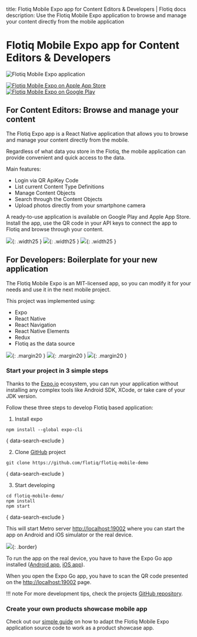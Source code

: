title: Flotiq Mobile Expo app for Content Editors & Developers | Flotiq docs
description: Use the Flotiq Mobile Expo application to browse and manage your content directly from the mobile application

# Flotiq Mobile Expo app for Content Editors & Developers

![Flotiq Mobile Expo application](images/head-image.jpg)


[![Flotiq Mobile Expo on Apple App Store](https://user-images.githubusercontent.com/551004/29770691-a2082ff4-8bc6-11e7-89a6-964cd405ea8e.png)](https://apps.apple.com/app/flotiq-mobile-expo/id1505331246) [![Flotiq Mobile Expo on Google Play](https://user-images.githubusercontent.com/551004/29770692-a20975c6-8bc6-11e7-8ab0-1cde275496e0.png)](https://play.google.com/store/apps/details?id=com.flotiqmobiledemo)


## For Content Editors: Browse and manage your content

The Flotiq Expo app is a React Native application that allows you to browse and manage your content directly from the mobile.

Regardless of what data you store in the Flotiq, the mobile application can provide convenient and quick access to the data.

Main features:

* Login via QR ApiKey Code
* List current Content Type Definitions
* Manage Content Objects
* Search through the Content Objects
* Upload photos directly from your smartphone camera

A ready-to-use application is available on Google Play and Apple App Store. Install the app, use the QR code in your API keys to connect the app to Flotiq and browse through your content.

![](images/mobile-0.png){: .width25 }
![](images/mobile-1.png){: .width25 }
![](images/mobile-2.png){: .width25 }


## For Developers: Boilerplate for your new application


The Flotiq Mobile Expo is an MIT-licensed app, so you can modify it for your needs and use it in the next mobile project.

This project was implemented using:

* Expo
* React Native
* React Navigation
* React Native Elements
* Redux
* Flotiq as the data source


![](images/react-native.png){: .margin20 }
![](images/logo-expo.png){: .margin20 }
![](images/react-native-elements.png){: .margin20 }


### Start your project in 3 simple steps

Thanks to the [Expo.io](https://expo.dev) ecosystem, you can run your application without installing any complex
tools like Android SDK, XCode, or take care of your JDK version.

Follow these three steps to develop Flotiq based application:

1. Install expo
```shell
npm install --global expo-cli
```
{ data-search-exclude }

2. Clone [GitHub](https://github.com/flotiq/flotiq-mobile-demo) project
```shell
git clone https://github.com/flotiq/flotiq-mobile-demo
```
{ data-search-exclude }

3. Start developing
```shell
cd flotiq-mobile-demo/
npm install
npm start
```
{ data-search-exclude }

This will start Metro server [http://localhost:19002](http://localhost:19002/) where you can start the app on Android and iOS simulator or the real device.

![](images/metro.png){: .border}


To run the app on the real device, you have to have the Expo Go app installed ([Android app](https://play.google.com/store/apps/details?id=host.exp.exponent), [iOS app](https://apps.apple.com/us/app/expo-go/id982107779)).

When you open the Expo Go app, you have to scan the QR code presented on the [http://localhost:19002](http://localhost:19002/) page.

!!! note
    For more development tips, check the projects [GitHub repository](https://github.com/flotiq/flotiq-mobile-demo).

### Create your own products showcase mobile app

Check out our [simple guide](/docs/Deep-Dives/mobile-expo-product-showcase/) on how to adapt the Flotiq Mobile Expo application source code
to work as a product showcase app.

